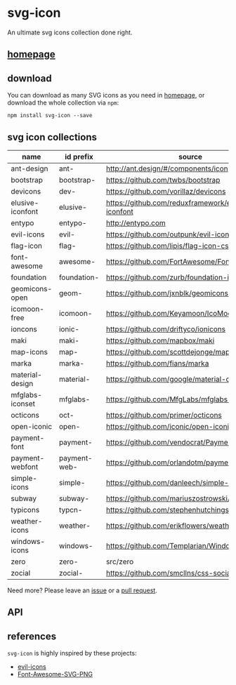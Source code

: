 svg-icon
========

An ultimate svg icons collection done right.

## [homepage][homepage]

## download

You can download as many SVG icons as you need in [homepage][homepage], or download the whole collection via `npm`:

```shell
npm install svg-icon --save
```

## svg icon collections

name | id prefix | source | supported
----|----|----|----
ant-design       | ant-         | http://ant.design/#/components/icon                | yes
bootstrap        | bootstrap-   | https://github.com/twbs/bootstrap                  | yes
devicons         | dev-         | https://github.com/vorillaz/devicons               | yes
elusive-iconfont | elusive-     | https://github.com/reduxframework/elusive-iconfont | yes
entypo           | entypo-      | http://entypo.com                                  | yes
evil-icons       | evil-        | https://github.com/outpunk/evil-icons              | yes
flag-icon        | flag-        | https://github.com/lipis/flag-icon-css             | yes
font-awesome     | awesome-     | https://github.com/FortAwesome/Font-Awesome        | yes
foundation       | foundation-  | https://github.com/zurb/foundation-icon-fonts      | yes
geomicons-open   | geom-        | https://github.com/jxnblk/geomicons-open           | yes
icomoon-free     | icomoon-     | https://github.com/Keyamoon/IcoMoon-Free           | yes
ioncons          | ionic-       | https://github.com/driftyco/ionicons               | yes
maki             | maki-        | https://github.com/mapbox/maki                     | yes
map-icons        | map-         | https://github.com/scottdejonge/map-icons          | no
marka            | marka-       | https://github.com/fians/marka                     | no
material-design  | material-    | https://github.com/google/material-design-icons    | yes
mfglabs-iconset  | mfglabs-     | https://github.com/MfgLabs/mfglabs-iconset         | no
octicons         | oct-         | https://github.com/primer/octicons                 | yes
open-iconic      | open-        | https://github.com/iconic/open-iconic              | no
payment-font     | payment-     | https://github.com/vendocrat/PaymentFont           | no
payment-webfont  | payment-web- | https://github.com/orlandotm/payment-webfont       | no
simple-icons     | simple-      | https://github.com/danleech/simple-icons           | no
subway           | subway-      | https://github.com/mariuszostrowski/subway         | no
typicons         | typcn-       | https://github.com/stephenhutchings/typicons.font  | no
weather-icons    | weather-     | https://github.com/erikflowers/weather-icons       | no
windows-icons    | windows-     | https://github.com/Templarian/WindowsIcons         | no
zero             | zero-        | src/zero                                           | yes
zocial           | zocial-      | https://github.com/smcllns/css-social-buttons      | no

Need more? Please leave an [issue][issues] or a [pull request][pull-requests].

## API

## references

`svg-icon` is highly inspired by these projects:
 
* [evil-icons](https://github.com/outpunk/evil-icons)
* [Font-Awesome-SVG-PNG](https://github.com/encharm/Font-Awesome-SVG-PNG)

[homepage]: http://leungwensen.github.io/svg-icon/ "homepage"
[issues]: https://github.com/leungwensen/svg-icon/issues "issues"
[pull-requests]: https://github.com/leungwensen/svg-icon/pulls "pull requests"
